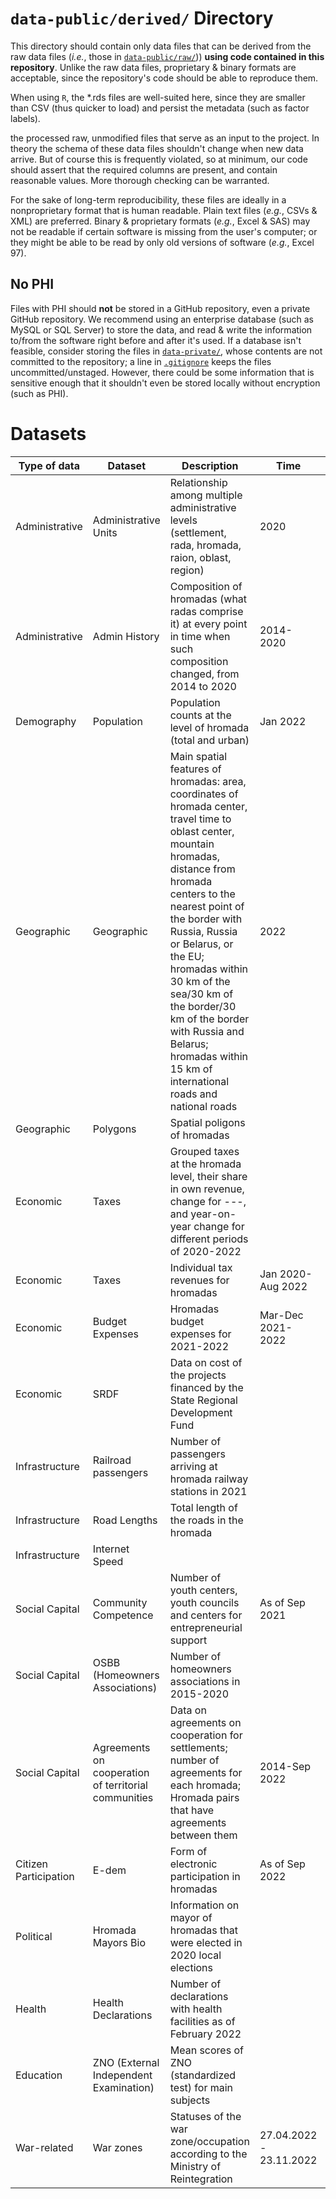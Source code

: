 # `data-public/derived/` Directory

This directory should contain only data files that can be derived from the raw data files (*i.e.*, those in [`data-public/raw/`](../../data-public/raw/))) **using code contained in this repository**. Unlike the raw data files, proprietary & binary formats are acceptable, since the repository's code should be able to reproduce them.

When using `R`, the \*.rds files are well-suited here, since they are smaller than CSV (thus quicker to load) and persist the metadata (such as factor labels).

the processed raw, unmodified files that serve as an input to the project. In theory the schema of these data files shouldn't change when new data arrive. But of course this is frequently violated, so at minimum, our code should assert that the required columns are present, and contain reasonable values. More thorough checking can be warranted.

For the sake of long-term reproducibility, these files are ideally in a nonproprietary format that is human readable. Plain text files (*e.g.*, CSVs & XML) are preferred. Binary & proprietary formats (*e.g.*, Excel & SAS) may not be readable if certain software is missing from the user's computer; or they might be able to be read by only old versions of software (*e.g.*, Excel 97).

## No PHI

Files with PHI should **not** be stored in a GitHub repository, even a private GitHub repository. We recommend using an enterprise database (such as MySQL or SQL Server) to store the data, and read & write the information to/from the software right before and after it's used. If a database isn't feasible, consider storing the files in [`data-private/`](../../data-private/), whose contents are not committed to the repository; a line in [`.gitignore`](../../.gitignore) keeps the files uncommitted/unstaged. However, there could be some information that is sensitive enough that it shouldn't even be stored locally without encryption (such as PHI).

# Datasets

| Type of data | Dataset | Description | Time | File name | Script | Source |
|---|---|--------------------|---|---|---|---|
| Administrative        | Administrative Units | Relationship among multiple administrative levels (settlement, rada, hromada, raion, oblast, region) | 2020 | ua-admin-map-2020.csv | `./manipulation/ellis-ua-admin.R` | Old and new State classifier of objects of the administrative and territorial system of Ukraine  |
| Administrative        | Admin History                          | Composition of hromadas (what radas comprise it) at every point in time when such composition changed, from 2014 to 2020 | 2014-2020 | time-rada.csv | `./manipulation/ellis-rada-hromada.R`| |
| Demography            | Population | Population counts at the level of hromada (total and urban) | Jan 2022                | ua-pop-2022.csv | `./manipulation/ellis-demography.R` | State Statistics Service of Ukraine |
| Geographic            | Geographic                             | Main spatial features of hromadas: area, coordinates of hromada center, travel time to oblast center, mountain hromadas, distance from hromada centers to the nearest point of the border with Russia, Russia or Belarus, or the EU; hromadas within 30 km of the sea/30 km of the border/30 km of the border with Russia and Belarus; hromadas within 15 km of international roads and national roads | 2022  |geography.csv  | `./manipulation/ellis-geography.R`| |
| Geographic            | Polygons                               | Spatial poligons of hromadas|  | terhromad_fin.geojson |   |   |
| Economic              | Taxes                                  | Grouped taxes at the hromada level, their share in own revenue, change for ---, and year-on-year change for different periods of 2020-2022 | | hromada_budget\_<br>2020_2022.csv | ./manipulation/ellis-budget.R | OpenBudget |
| Economic              | Taxes                                  | Individual tax revenues for hromadas |  Jan 2020-Aug 2022 | hromada_budget<br>_2020_2022\_taxes.xlsx | ./manipulation/ellis-budget-2020-2022.R | OpenBudget  |
| Economic              | Budget Expenses | Hromadas budget expenses for 2021-2022 | Mar-Dec 2021-2022       | hromada_expenses<br>\_2021_2022.xlsx | ellis-expenses-2020-2022.R | OpenBudget |
| Economic              | SRDF | Data on cost of the projects financed by the State Regional Development Fund |                         | dfrr_hromadas.csv | ./manipulation/ellis-dfrr.R | Request to Ministry of Regional Development |
| Infrastructure        | Railroad passengers                    | Number of passengers arriving at hromada railway stations in 2021 |                         | passengers.csv | ./manipulation/ellis-uz.R | |
| Infrastructure        | Road Lengths | Total length of the roads in the hromada | | roads-lengths.csv | ./manipulation/ellis-osm.R | |
| Infrastructure        | Internet Speed | | | internet-speed.csv | ./manipulation/ellis-internet_speed.R | |
| Social Capital        | Community Competence | Number of youth centers, youth councils and centers for entrepreneurial support | As of Sep 2021          | community-competence-hromada.csv | ./manipulation/ellis-community-competence.R | Scrapped from sites: youthcouncil.com.ua; youthcenters.net.ua; business.diia.gov.ua/business-map |
| Social Capital        | OSBB (Homeowners Associations)         | Number of homeowners associations in 2015-2020 |                         | osbb-hromada.csv | ./manipulation/ellis-osbb.R | |
| Social Capital        | Agreements on cooperation of territorial communities        | Data on agreements on cooperation for settlements; number of agreements for each hromada; Hromada pairs that have agreements between them | 2014-Sep 2022 | partnerships-all-settlements.csv <br> partnerships-hromadas.csv <br> partnerships-hromadas-network.csv | ./manipulation/ellis-partnerships.R | https://data.gov.ua/dataset/912c1ea4-38ea-4648-8306-59fc1df8b51b |
| Citizen Participation | E-dem | Form of electronic participation in hromadas | As of Sep 2022 | edem-data.csv | ./manipulation/ellis-edem.R | Scrapped from e-dem.ua |
| Political             | Hromada Mayors Bio | Information on mayor of hromadas that were elected in 2020 local elections | | | ./manipulation/ellis-mayors.R | |
| Health                | Health Declarations                    | Number of declarations with health facilities as of February 2022 |                         | declarations-hromada.csv | ./manipulation/ellis-health.R | |
| Education             | ZNO (External Independent Examination) | Mean scores of ZNO (standardized test) for main subjects |                         | zno-2022-aggragated.csv | ./manipulation/ellis-zno.R | |
| War-related           | War zones                              | Statuses of the war zone/occupation according to the Ministry of Reintegration | 27.04.2022 - 23.11.2022 | minregion-war-status.csv | ./manipulation/ellis-war-status.R | Ministry of Reintegration |
